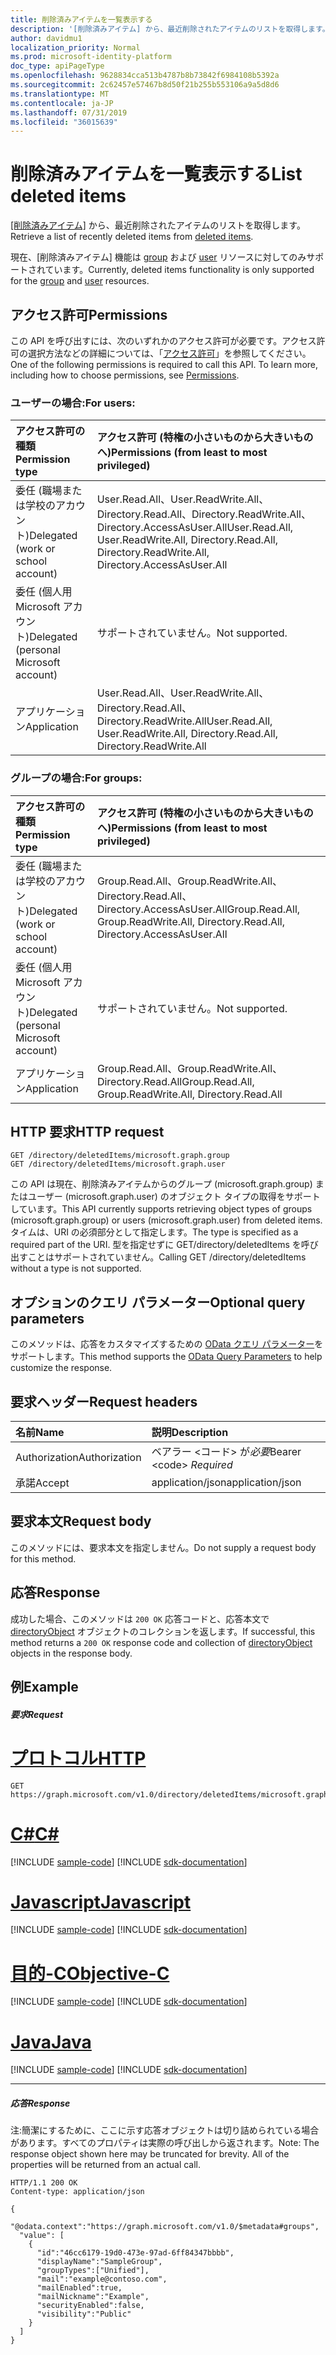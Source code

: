 ```yaml
---
title: 削除済みアイテムを一覧表示する
description: '[削除済みアイテム] から、最近削除されたアイテムのリストを取得します。'
author: davidmu1
localization_priority: Normal
ms.prod: microsoft-identity-platform
doc_type: apiPageType
ms.openlocfilehash: 9628834cca513b4787b8b73842f6984108b5392a
ms.sourcegitcommit: 2c62457e57467b8d50f21b255b553106a9a5d8d6
ms.translationtype: MT
ms.contentlocale: ja-JP
ms.lasthandoff: 07/31/2019
ms.locfileid: "36015639"
---
```

# <a name="list-deleted-items"></a><span data-ttu-id="4548f-103">削除済みアイテムを一覧表示する</span><span class="sxs-lookup"><span data-stu-id="4548f-103">List deleted items</span></span>

<span data-ttu-id="4548f-104">[[削除済みアイテム]](../resources/directory.md) から、最近削除されたアイテムのリストを取得します。</span><span class="sxs-lookup"><span data-stu-id="4548f-104">Retrieve a list of recently deleted items from [deleted items](../resources/directory.md).</span></span>

<span data-ttu-id="4548f-105">現在、[削除済みアイテム] 機能は [group](../resources/group.md) および [user](../resources/user.md) リソースに対してのみサポートされています。</span><span class="sxs-lookup"><span data-stu-id="4548f-105">Currently, deleted items functionality is only supported for the [group](../resources/group.md) and [user](../resources/user.md) resources.</span></span>

## <a name="permissions"></a><span data-ttu-id="4548f-106">アクセス許可</span><span class="sxs-lookup"><span data-stu-id="4548f-106">Permissions</span></span>
<span data-ttu-id="4548f-p101">この API を呼び出すには、次のいずれかのアクセス許可が必要です。アクセス許可の選択方法などの詳細については、「[アクセス許可](/graph/permissions-reference)」を参照してください。</span><span class="sxs-lookup"><span data-stu-id="4548f-p101">One of the following permissions is required to call this API. To learn more, including how to choose permissions, see [Permissions](/graph/permissions-reference).</span></span>

### <a name="for-users"></a><span data-ttu-id="4548f-109">ユーザーの場合:</span><span class="sxs-lookup"><span data-stu-id="4548f-109">For users:</span></span>

|<span data-ttu-id="4548f-110">アクセス許可の種類</span><span class="sxs-lookup"><span data-stu-id="4548f-110">Permission type</span></span>      | <span data-ttu-id="4548f-111">アクセス許可 (特権の小さいものから大きいものへ)</span><span class="sxs-lookup"><span data-stu-id="4548f-111">Permissions (from least to most privileged)</span></span>              |
|:--------------------|:---------------------------------------------------------|
|<span data-ttu-id="4548f-112">委任 (職場または学校のアカウント)</span><span class="sxs-lookup"><span data-stu-id="4548f-112">Delegated (work or school account)</span></span> | <span data-ttu-id="4548f-113">User.Read.All、User.ReadWrite.All、Directory.Read.All、Directory.ReadWrite.All、Directory.AccessAsUser.All</span><span class="sxs-lookup"><span data-stu-id="4548f-113">User.Read.All, User.ReadWrite.All, Directory.Read.All, Directory.ReadWrite.All, Directory.AccessAsUser.All</span></span> |
|<span data-ttu-id="4548f-114">委任 (個人用 Microsoft アカウント)</span><span class="sxs-lookup"><span data-stu-id="4548f-114">Delegated (personal Microsoft account)</span></span> | <span data-ttu-id="4548f-115">サポートされていません。</span><span class="sxs-lookup"><span data-stu-id="4548f-115">Not supported.</span></span> |
|<span data-ttu-id="4548f-116">アプリケーション</span><span class="sxs-lookup"><span data-stu-id="4548f-116">Application</span></span> | <span data-ttu-id="4548f-117">User.Read.All、User.ReadWrite.All、Directory.Read.All、Directory.ReadWrite.All</span><span class="sxs-lookup"><span data-stu-id="4548f-117">User.Read.All, User.ReadWrite.All, Directory.Read.All, Directory.ReadWrite.All</span></span> |

### <a name="for-groups"></a><span data-ttu-id="4548f-118">グループの場合:</span><span class="sxs-lookup"><span data-stu-id="4548f-118">For groups:</span></span>

|<span data-ttu-id="4548f-119">アクセス許可の種類</span><span class="sxs-lookup"><span data-stu-id="4548f-119">Permission type</span></span>      | <span data-ttu-id="4548f-120">アクセス許可 (特権の小さいものから大きいものへ)</span><span class="sxs-lookup"><span data-stu-id="4548f-120">Permissions (from least to most privileged)</span></span>              |
|:--------------------|:---------------------------------------------------------|
|<span data-ttu-id="4548f-121">委任 (職場または学校のアカウント)</span><span class="sxs-lookup"><span data-stu-id="4548f-121">Delegated (work or school account)</span></span> | <span data-ttu-id="4548f-122">Group.Read.All、Group.ReadWrite.All、Directory.Read.All、Directory.AccessAsUser.All</span><span class="sxs-lookup"><span data-stu-id="4548f-122">Group.Read.All, Group.ReadWrite.All, Directory.Read.All, Directory.AccessAsUser.All</span></span> |
|<span data-ttu-id="4548f-123">委任 (個人用 Microsoft アカウント)</span><span class="sxs-lookup"><span data-stu-id="4548f-123">Delegated (personal Microsoft account)</span></span> | <span data-ttu-id="4548f-124">サポートされていません。</span><span class="sxs-lookup"><span data-stu-id="4548f-124">Not supported.</span></span>    |
|<span data-ttu-id="4548f-125">アプリケーション</span><span class="sxs-lookup"><span data-stu-id="4548f-125">Application</span></span> | <span data-ttu-id="4548f-126">Group.Read.All、Group.ReadWrite.All、Directory.Read.All</span><span class="sxs-lookup"><span data-stu-id="4548f-126">Group.Read.All, Group.ReadWrite.All, Directory.Read.All</span></span> |

## <a name="http-request"></a><span data-ttu-id="4548f-127">HTTP 要求</span><span class="sxs-lookup"><span data-stu-id="4548f-127">HTTP request</span></span>
<!-- { "blockType": "ignored" } -->
```http 
GET /directory/deletedItems/microsoft.graph.group
GET /directory/deletedItems/microsoft.graph.user
```

<span data-ttu-id="4548f-128">この API は現在、削除済みアイテムからのグループ (microsoft.graph.group) またはユーザー (microsoft.graph.user) のオブジェクト タイプの取得をサポートしています。</span><span class="sxs-lookup"><span data-stu-id="4548f-128">This API currently supports retrieving object types of groups (microsoft.graph.group) or users (microsoft.graph.user) from deleted items.</span></span> <span data-ttu-id="4548f-129">タイムは、URI の必須部分として指定します。</span><span class="sxs-lookup"><span data-stu-id="4548f-129">The type is specified as a required part of the URI.</span></span> <span data-ttu-id="4548f-130">型を指定せずに GET/directory/deletedItems を呼び出すことはサポートされていません。</span><span class="sxs-lookup"><span data-stu-id="4548f-130">Calling GET /directory/deletedItems without a type is not supported.</span></span>

## <a name="optional-query-parameters"></a><span data-ttu-id="4548f-131">オプションのクエリ パラメーター</span><span class="sxs-lookup"><span data-stu-id="4548f-131">Optional query parameters</span></span>
<span data-ttu-id="4548f-132">このメソッドは、応答をカスタマイズするための [OData クエリ パラメーター](https://developer.microsoft.com/graph/docs/concepts/query_parameters)をサポートします。</span><span class="sxs-lookup"><span data-stu-id="4548f-132">This method supports the [OData Query Parameters](https://developer.microsoft.com/graph/docs/concepts/query_parameters) to help customize the response.</span></span>

## <a name="request-headers"></a><span data-ttu-id="4548f-133">要求ヘッダー</span><span class="sxs-lookup"><span data-stu-id="4548f-133">Request headers</span></span>
| <span data-ttu-id="4548f-134">名前</span><span class="sxs-lookup"><span data-stu-id="4548f-134">Name</span></span>      |<span data-ttu-id="4548f-135">説明</span><span class="sxs-lookup"><span data-stu-id="4548f-135">Description</span></span>|
|:----------|:----------|
| <span data-ttu-id="4548f-136">Authorization</span><span class="sxs-lookup"><span data-stu-id="4548f-136">Authorization</span></span>  | <span data-ttu-id="4548f-137">ベアラー &lt;コード&gt; が*必要*</span><span class="sxs-lookup"><span data-stu-id="4548f-137">Bearer &lt;code&gt; *Required*</span></span>|
| <span data-ttu-id="4548f-138">承諾</span><span class="sxs-lookup"><span data-stu-id="4548f-138">Accept</span></span>  | <span data-ttu-id="4548f-139">application/json</span><span class="sxs-lookup"><span data-stu-id="4548f-139">application/json</span></span> |

## <a name="request-body"></a><span data-ttu-id="4548f-140">要求本文</span><span class="sxs-lookup"><span data-stu-id="4548f-140">Request body</span></span>
<span data-ttu-id="4548f-141">このメソッドには、要求本文を指定しません。</span><span class="sxs-lookup"><span data-stu-id="4548f-141">Do not supply a request body for this method.</span></span>

## <a name="response"></a><span data-ttu-id="4548f-142">応答</span><span class="sxs-lookup"><span data-stu-id="4548f-142">Response</span></span>

<span data-ttu-id="4548f-143">成功した場合、このメソッドは `200 OK` 応答コードと、応答本文で [directoryObject](../resources/directoryobject.md) オブジェクトのコレクションを返します。</span><span class="sxs-lookup"><span data-stu-id="4548f-143">If successful, this method returns a `200 OK` response code and collection of [directoryObject](../resources/directoryobject.md) objects in the response body.</span></span>
## <a name="example"></a><span data-ttu-id="4548f-144">例</span><span class="sxs-lookup"><span data-stu-id="4548f-144">Example</span></span>
##### <a name="request"></a><span data-ttu-id="4548f-145">要求</span><span class="sxs-lookup"><span data-stu-id="4548f-145">Request</span></span>


# <a name="httptabhttp"></a>[<span data-ttu-id="4548f-146">プロトコル</span><span class="sxs-lookup"><span data-stu-id="4548f-146">HTTP</span></span>](#tab/http)
<!-- {
  "blockType": "request",
  "name": "get_deleteditems"
}-->
```http
GET https://graph.microsoft.com/v1.0/directory/deletedItems/microsoft.graph.group
```
# <a name="ctabcsharp"></a>[<span data-ttu-id="4548f-147">C#</span><span class="sxs-lookup"><span data-stu-id="4548f-147">C#</span></span>](#tab/csharp)
[!INCLUDE [sample-code](../includes/snippets/csharp/get-deleteditems-csharp-snippets.md)]
[!INCLUDE [sdk-documentation](../includes/snippets/snippets-sdk-documentation-link.md)]

# <a name="javascripttabjavascript"></a>[<span data-ttu-id="4548f-148">Javascript</span><span class="sxs-lookup"><span data-stu-id="4548f-148">Javascript</span></span>](#tab/javascript)
[!INCLUDE [sample-code](../includes/snippets/javascript/get-deleteditems-javascript-snippets.md)]
[!INCLUDE [sdk-documentation](../includes/snippets/snippets-sdk-documentation-link.md)]

# <a name="objective-ctabobjc"></a>[<span data-ttu-id="4548f-149">目的-C</span><span class="sxs-lookup"><span data-stu-id="4548f-149">Objective-C</span></span>](#tab/objc)
[!INCLUDE [sample-code](../includes/snippets/objc/get-deleteditems-objc-snippets.md)]
[!INCLUDE [sdk-documentation](../includes/snippets/snippets-sdk-documentation-link.md)]

# <a name="javatabjava"></a>[<span data-ttu-id="4548f-150">Java</span><span class="sxs-lookup"><span data-stu-id="4548f-150">Java</span></span>](#tab/java)
[!INCLUDE [sample-code](../includes/snippets/java/get-deleteditems-java-snippets.md)]
[!INCLUDE [sdk-documentation](../includes/snippets/snippets-sdk-documentation-link.md)]

---

##### <a name="response"></a><span data-ttu-id="4548f-151">応答</span><span class="sxs-lookup"><span data-stu-id="4548f-151">Response</span></span>
<span data-ttu-id="4548f-p103">注:簡潔にするために、ここに示す応答オブジェクトは切り詰められている場合があります。すべてのプロパティは実際の呼び出しから返されます。</span><span class="sxs-lookup"><span data-stu-id="4548f-p103">Note: The response object shown here may be truncated for brevity. All of the properties will be returned from an actual call.</span></span>
<!-- {
  "blockType": "response",
  "truncated": true,
  "@odata.type": "microsoft.graph.directoryObject",
  "isCollection": true
} -->
```http
HTTP/1.1 200 OK
Content-type: application/json

{
  "@odata.context":"https://graph.microsoft.com/v1.0/$metadata#groups",
  "value": [
    {
      "id":"46cc6179-19d0-473e-97ad-6ff84347bbbb",
      "displayName":"SampleGroup",
      "groupTypes":["Unified"],
      "mail":"example@contoso.com",
      "mailEnabled":true,
      "mailNickname":"Example",
      "securityEnabled":false,
      "visibility":"Public"
    }
  ]
}
```

<!-- uuid: 8fcb5dbc-d5aa-4681-8e31-b001d5168d79
2015-10-25 14:57:30 UTC -->
<!-- {
  "type": "#page.annotation",
  "description": "List deleteditems",
  "keywords": "",
  "section": "documentation",
  "tocPath": "",
  "suppressions": [
  ]
}-->
